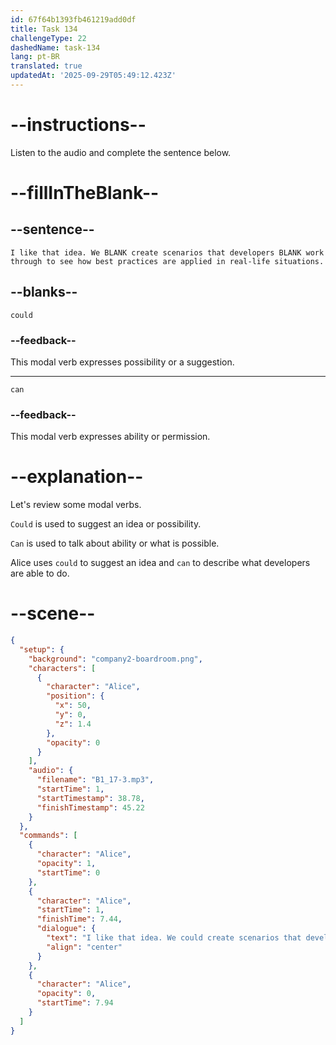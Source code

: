 ```yaml
---
id: 67f64b1393fb461219add0df
title: Task 134
challengeType: 22
dashedName: task-134
lang: pt-BR
translated: true
updatedAt: '2025-09-29T05:49:12.423Z'
---
```


<!-- (audio) Alice: I like that idea. We could create scenarios that developers can work through to see how best practices are applied in real-life situations. -->

# --instructions--

Listen to the audio and complete the sentence below.

# --fillInTheBlank--

## --sentence--

`I like that idea. We BLANK create scenarios that developers BLANK work through to see how best practices are applied in real-life situations.`

## --blanks--

`could`

### --feedback--

This modal verb expresses possibility or a suggestion.

---

`can`

### --feedback--

This modal verb expresses ability or permission.

# --explanation--

Let's review some modal verbs.

`Could` is used to suggest an idea or possibility.

`Can` is used to talk about ability or what is possible.

Alice uses `could` to suggest an idea and `can` to describe what developers are able to do.

# --scene--

```json
{
  "setup": {
    "background": "company2-boardroom.png",
    "characters": [
      {
        "character": "Alice",
        "position": {
          "x": 50,
          "y": 0,
          "z": 1.4
        },
        "opacity": 0
      }
    ],
    "audio": {
      "filename": "B1_17-3.mp3",
      "startTime": 1,
      "startTimestamp": 38.78,
      "finishTimestamp": 45.22
    }
  },
  "commands": [
    {
      "character": "Alice",
      "opacity": 1,
      "startTime": 0
    },
    {
      "character": "Alice",
      "startTime": 1,
      "finishTime": 7.44,
      "dialogue": {
        "text": "I like that idea. We could create scenarios that developers can work through to see how best practices are applied in real-life situations.",
        "align": "center"
      }
    },
    {
      "character": "Alice",
      "opacity": 0,
      "startTime": 7.94
    }
  ]
}
```
